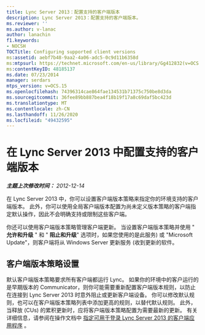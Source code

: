 ```yaml
---
title: Lync Server 2013：配置支持的客户端版本
description: Lync Server 2013：配置支持的客户端版本。
ms.reviewer: ''
ms.author: v-lanac
author: lanachin
f1.keywords:
- NOCSH
TOCTitle: Configuring supported client versions
ms:assetid: aebf7b48-9aa2-4a06-adc5-0c9d11b6358d
ms:mtpsurl: https://technet.microsoft.com/en-us/library/Gg412832(v=OCS.15)
ms:contentKeyID: 48185137
ms.date: 07/23/2014
manager: serdars
mtps_version: v=OCS.15
ms.openlocfilehash: 74396314cae864fae134531b71375c750be8d3da
ms.sourcegitcommit: 36fee89bb887bea4f18b19f17a8c69daf5bc423d
ms.translationtype: MT
ms.contentlocale: zh-CN
ms.lasthandoff: 11/26/2020
ms.locfileid: "49432595"
---
```

# <a name="configuring-supported-client-versions-in-lync-server-2013"></a>在 Lync Server 2013 中配置支持的客户端版本

<div data-xmlns="http://www.w3.org/1999/xhtml">

<div class="topic" data-xmlns="http://www.w3.org/1999/xhtml" data-msxsl="urn:schemas-microsoft-com:xslt" data-cs="https://msdn.microsoft.com/">

<div data-asp="https://msdn2.microsoft.com/asp">



</div>

<div id="mainSection">

<div id="mainBody">

<span> </span>

_**主题上次修改时间：** 2012-12-14_

在 Lync Server 2013 中，你可以设置客户端版本策略来指定你的环境支持的客户端版本。 此外，你可以使用全局客户端版本配置为尚未定义版本策略的客户端指定默认操作，因此不会明确支持或限制这些客户端。

你还可以使用客户端版本策略管理客户端更新。 当设置客户端版本策略并使用 " **允许和升级** " 和 " **阻止和升级**" 选项时，如果您使用的是此服务) 或 "Microsoft Update"，则客户端将从 Windows Server 更新服务 (收到更新的软件。

<div>

## <a name="client-version-policy-settings"></a>客户端版本策略设置

默认客户端版本策略要求所有客户端都运行 Lync。 如果你的环境中的客户运行的是早期版本的 Communicator，则你可能需要重新配置客户端版本规则，以防止在连接到 Lync Server 2013 时意外阻止或更新客户端设备。 你可以修改默认规则，也可以在客户端版本策略列表中添加更高的规则，以替代默认规则。 此外，当释放 (CUs) 的累积更新时，应将客户端版本策略配置为需要最新的更新。 有关详细信息，请参阅在操作文档中 [指定可用于登录 Lync Server 2013 的客户端应用程序](lync-server-2013-specifying-the-client-applications-that-can-be-used-to-log-on-to-lync-server-2013.md) 。

</div>

</div>

<span> </span>

</div>

</div>

</div>

